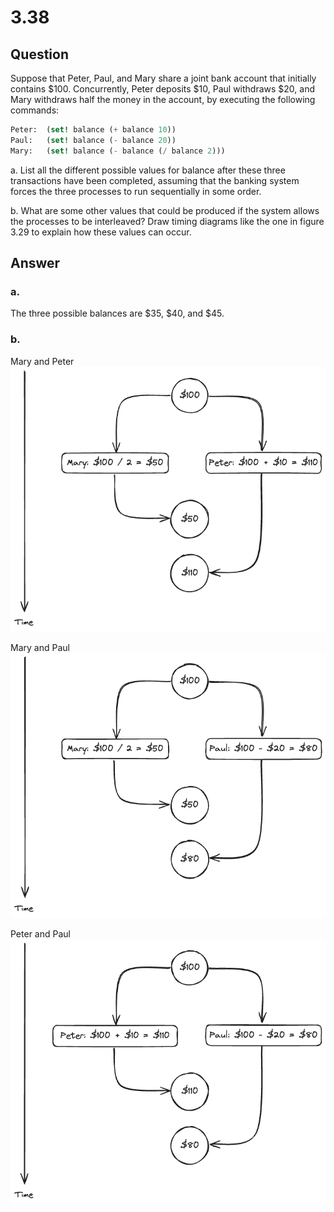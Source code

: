 # 3.38

## Question

Suppose that Peter, Paul, and Mary share a joint bank account that initially contains $100. Concurrently, Peter deposits $10, Paul withdraws $20, and Mary withdraws half the money in the account, by executing the following commands:

```scheme
Peter:	(set! balance (+ balance 10))
Paul:	(set! balance (- balance 20))
Mary:	(set! balance (- balance (/ balance 2)))
```

a. List all the different possible values for balance after these three transactions have been completed, assuming that the banking system forces the three processes to run sequentially in some order.

b. What are some other values that could be produced if the system allows the processes to be interleaved? Draw timing diagrams like the one in figure 3.29 to explain how these values can occur.

## Answer

### a.

The three possible balances are $35, $40, and $45.

### b.

Mary and Peter
![3.38.b.1.png](3.38.b.1.png)

Mary and Paul
![3.38.b.2.png](3.38.b.2.png)

Peter and Paul
![3.38.b.3.png](3.38.b.3.png)
